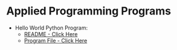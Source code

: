 # Applied Programming Programs
* Hello World Python Program: 
    * [README - Click Here](PythonHelloWorld/README.md)
    * [Program File - Click Here](PythonHelloWorld/hello.py)
